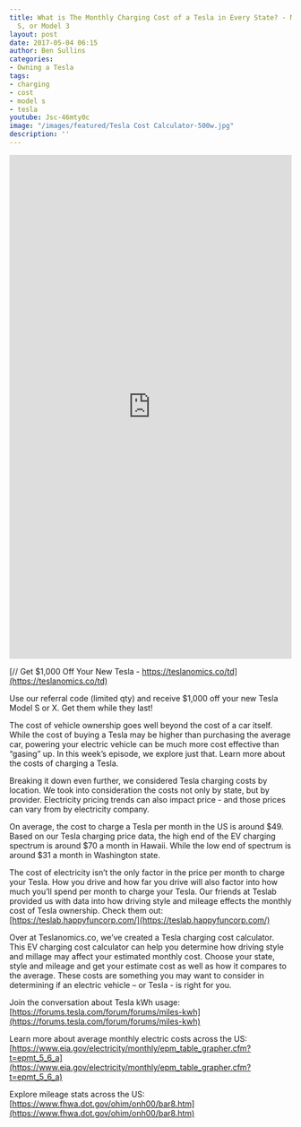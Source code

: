 ```yaml
---
title: What is The Monthly Charging Cost of a Tesla in Every State? - Model X, Model
  S, or Model 3
layout: post
date: 2017-05-04 06:15
author: Ben Sullins
categories:
- Owning a Tesla
tags:
- charging
- cost
- model s
- tesla
youtube: Jsc-46mty0c
image: "/images/featured/Tesla Cost Calculator-500w.jpg"
description: ''
---
```

<iframe frameborder="0" marginheight="0" marginwidth="0" allowtransparency="true" class="tableauViz" style="display: block; width: 100%; height: 900; margin: 0px; padding: 0px; border: none;" width="100%" height="900" src="https://public.tableau.com/views/tesla-charging-costs/self?:embed=y&amp;:showVizHome=no&amp;:hoswidtt_url=https%3A%2F%2Fpublic.tableau.com%2F&amp;:tabs=no&amp;:toolbar=yes&amp;:animate_transition=yes&amp;:display_static_image=yes&amp;:display_spinner=yes&amp;:display_overlay=yes&amp;:display_count=yes"></iframe>

[
](https://teslanomics.co/td)

[// Get $1,000 Off Your New Tesla - https://teslanomics.co/td](https://teslanomics.co/td)

Use our referral code (limited qty) and receive $1,000 off your new Tesla Model S or X. Get them while they last!

The cost of vehicle ownership goes well beyond the cost of a car itself. While the cost of buying a Tesla may be higher than purchasing the average car, powering your electric vehicle can be much more cost effective than “gasing” up. In this week’s episode, we explore just that. Learn more about the costs of charging a Tesla.

Breaking it down even further, we considered Tesla charging costs by location. We took into consideration the costs not only by state, but by provider. Electricity pricing trends can also impact price - and those prices can vary from by electricity company.

On average, the cost to charge a Tesla per month in the US is around $49. Based on our Tesla charging price data, the high end of the EV charging spectrum is around $70 a month in Hawaii. While the low end of spectrum is around $31 a month in Washington state.

The cost of electricity isn’t the only factor in the price per month to charge your Tesla. How you drive and how far you drive will also factor into how much you’ll spend per month to charge your Tesla. Our friends at Teslab provided us with data into how driving style and mileage effects the monthly cost of Tesla ownership. Check them out: [https://teslab.happyfuncorp.com/](https://teslab.happyfuncorp.com/)

Over at Teslanomics.co, we’ve created a Tesla charging cost calculator. This EV charging cost calculator can help you determine how driving style and millage may affect your estimated monthly cost. Choose your state, style and mileage and get your estimate cost as well as how it compares to the average. These costs are something you may want to consider in determining if an electric vehicle – or Tesla - is right for you.

Join the conversation about Tesla kWh usage: [https://forums.tesla.com/forum/forums/miles-kwh](https://forums.tesla.com/forum/forums/miles-kwh)

Learn more about average monthly electric costs across the US: [https://www.eia.gov/electricity/monthly/epm_table_grapher.cfm?t=epmt_5_6_a](https://www.eia.gov/electricity/monthly/epm_table_grapher.cfm?t=epmt_5_6_a)

Explore mileage stats across the US: [https://www.fhwa.dot.gov/ohim/onh00/bar8.htm](https://www.fhwa.dot.gov/ohim/onh00/bar8.htm)